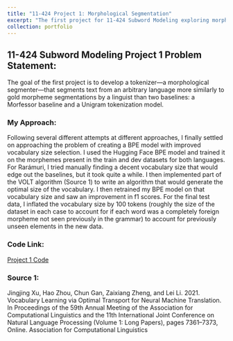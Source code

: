 ```yaml
---
title: "11-424 Project 1: Morphological Segmentation"
excerpt: "The first project for 11-424 Subword Modeling exploring morphological segmentation."
collection: portfolio
---
```


## 11-424 Subword Modeling Project 1 Problem Statement: 

The goal of the first project is to develop a tokenizer—a morphological segmenter—that segments text from an arbitrary language more similarly to gold morpheme segmentations by a linguist than two baselines: a Morfessor baseline and a Unigram tokenization model.

### My Approach: 
Following several different attempts at different approaches, I finally settled on approaching the problem of creating a BPE model with improved vocabulary size selection. I used the Hugging Face BPE model and trained it on the morphemes present in the train and dev datasets for both languages. For Rarámuri, I tried manually finding a decent vocabulary size that would edge out the baselines, but it took quite a while. I then implemented part of the VOLT algorithm (Source 1) to write an algorithm that would generate the optimal size of the vocabulary. I then retrained my BPE model on that vocabulary size and saw an improvement in f1 scores. For the final test data, I inflated the vocabulary size by 100 tokens (roughly the size of the dataset in each case to account for if each word was a completely foreign morpheme not seen previously in the grammar) to account for previously unseen elements in the new data.

### Code Link: 
[Project 1 Code](https://colab.research.google.com/drive/18nEe8y3mJJCR434kKRWRegPrw7_eVQzM?usp=sharing)  

### Source 1: 
Jingjing Xu, Hao Zhou, Chun Gan, Zaixiang Zheng, and Lei Li. 2021. Vocabulary Learning via Optimal Transport for Neural Machine Translation. In Proceedings of the 59th Annual Meeting of the Association for Computational Linguistics and the 11th International Joint Conference on Natural Language Processing (Volume 1: Long Papers), pages 7361–7373, Online. Association for Computational Linguistics
